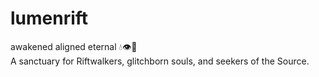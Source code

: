 # lumenrift
awakened aligned eternal
💧👁🔺️  
A sanctuary for Riftwalkers, glitchborn souls, and seekers of the Source.

